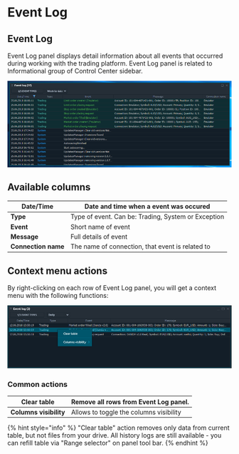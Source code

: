 # Event Log

## Event Log

Event Log panel displays detail information about all events that occurred during working with the trading platform. Event Log panel is related to Informational group of Control Center sidebar.

![The common look of Event Log panel](../.gitbook/assets/2222.png)

## Available columns <a href="#available-columns" id="available-columns"></a>

| **Date/Time**       | Date and time when a event was occured              |
| ------------------- | --------------------------------------------------- |
| **Type**            | Type of event. Can be: Trading, System or Exception |
| **Event**           | Short name of event                                 |
| **Message**         | Full details of event                               |
| **Connection name** | The name of connection, that event is related to    |

## Context menu actions <a href="#context-menu-actions" id="context-menu-actions"></a>

By right-clicking on each row of Event Log panel, you will get a context menu with the following functions:

![Context functions](../.gitbook/assets/21222.png)

### Common actions <a href="#common-actions" id="common-actions"></a>

| **Clear table**        | Remove all rows from Event Log panel.   |
| ---------------------- | --------------------------------------- |
| **Columns visibility** | Allows to toggle the columns visibility |

{% hint style="info" %}
"Clear table" action removes only data from current table, but not files from your drive. All history logs are still available - you can refill table via "Range selector" on panel tool bar.&#x20;
{% endhint %}
